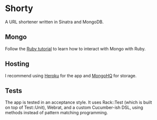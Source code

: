 Shorty
======

A URL shortener written in Sinatra and MongoDB.

Mongo
-----

Follow the [Ruby tutorial](http://www.mongodb.org/display/DOCS/Ruby+Tutorial) to learn how to interact with Mongo with Ruby.

Hosting
-------

I recommend using [Heroku](http://heroku.com) for the app and [MongoHQ](http://mongohq.com) for storage.

Tests
-----

The app is tested in an acceptance style. It uses Rack::Test (which is built on top of Test::Unit), Webrat, and a custom Cucumber-ish DSL, using methods instead of pattern matching programming.

